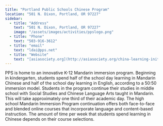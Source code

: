 ```yaml
---
title: "Portland Public Schools Chinese Program"
location: "501 N. Dixon, Portland, OR 97227"
sidebar:
  - title: "Address"
    text: "501 N. Dixon, Portland, OR 97227"
    image: "/assets/images/activities/ppslogo.png"
  - title: "Phone"
    text: "503-916-3612"
  - title: "email"
    text: "ldai@pps.net"
  - title: "Website"
    text: "[asiasociety.org](http://asiasociety.org/china-learning-initiatives/portland-public-schools-chinese-program)"
---
```


PPS is home to an innovative K-12 Mandarin immersion program. Beginning in kindergarten, students spend half of the school day learning in Mandarin Chinese and half of the school day learning in English, according to a 50:50 immersion model. Students in the program continue their studies in middle school with Social Studies and Chinese Language Arts taught in Mandarin. This will take approximately one third of their academic day. The high school Mandarin Immersion Program continuation offers both face-to-face and blended online courses that incorporate language and content-based instruction. The amount of time per week that students spend learning in Chinese depends on their course selections.
